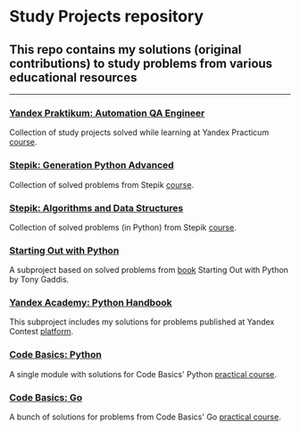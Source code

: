 # Study Projects repository
## This repo contains my solutions  (original contributions) to study problems from various educational resources
***
### [Yandex Praktikum: Automation QA Engineer](https://github.com/AlexeyKuzko/study_projects/tree/main/ya_praktikum_aqa_projects)
Collection of study projects solved while learning at Yandex Practicum [course](https://practicum.yandex.ru/qa-automation-engineer-python/).
### [Stepik: Generation Python Advanced](https://github.com/AlexeyKuzko/study_projects/tree/main/stepik_generation_py_advanced)
Collection of solved problems from Stepik [course](https://stepik.org/course/68343).
### [Stepik: Algorithms and Data Structures](https://github.com/AlexeyKuzko/study_projects/tree/main/stepik_algorithms_data_structures)
Collection of solved problems (in Python) from Stepik [course](https://stepik.org/course/181477).
### [Starting Out with Python](https://github.com/AlexeyKuzko/study_projects/tree/main/sow_python_problems)
A subproject based on solved problems from [book](https://www.pearson.com/en-us/subject-catalog/p/starting-out-with-python/P200000003356/9780136912330) Starting Out with Python by Tony Gaddis.
### [Yandex Academy: Python Handbook](https://github.com/AlexeyKuzko/study_projects/tree/main/ya_academy_contest_problems)
This subproject includes my solutions for problems published at Yandex Contest [platform](https://education.yandex.ru/handbook/python).
### [Code Basics: Python](https://github.com/AlexeyKuzko/study_projects/tree/main/code_basics_python)
A single module with solutions for Code Basics' Python [practical course](https://code-basics.com/languages/python).
### [Code Basics: Go](https://code-basics.com/ru/languages/go)
A bunch of solutions for problems from Code Basics' Go [practical course](https://code-basics.com/languages/go).